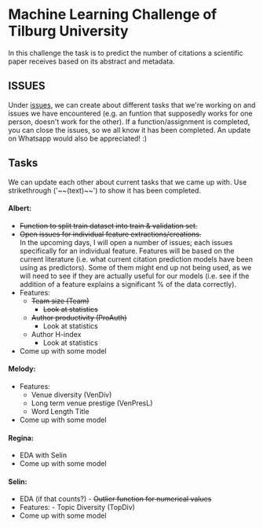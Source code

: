 # Machine Learning Challenge of Tilburg University

In this challenge the task is to predict the number of citations a scientific paper
receives based on its abstract and metadata.

## ISSUES

Under [issues](https://github.com/happyfuntimegoup/machinelearning/issues), we can create about different tasks that we're working on and issues we have encountered (e.g. an funtion that supposedly works for one person, doesn't work for the other). 
If a function/assignment is completed, you can close the issues, so we all know it has been completed. An update on Whatsapp would also be appreciated! :)

## Tasks
We can update each other about current tasks that we came up with. Use strikethrough ('\~~(text)\~~') to show it has been completed.

#### Albert:
  -  ~~Function to split train dataset into train & validation set.~~
  -  ~~Open issues for individual feature extractions/creations.~~<br>
     In the upcoming days, I will open a number of issues; each issues specifically for an individual feature. Features will be based on the current literature (i.e. what current citation prediction models have been using as predictors). Some of them might end up not being used, as we will need to see if they are actually useful for our models (i.e. see if the addition of a feature explains a significant % of the data correctly).
  - Features:
    - ~~Team size (Team)~~
      - ~~Look at statistics~~
    - ~~Author productivity (ProAuth)~~
      - Look at statistics
    - Author H-index
      - Look at statistics
  - Come up with some model


#### Melody:
  - Features:
    - Venue diversity (VenDiv)
    - Long term venue prestige (VenPresL) 
    - Word Length Title
  - Come up with some model

#### Regina:
  - EDA with Selin
  - Come up with some model  

#### Selin:
 -   EDA (if that counts?)
    - ~~Outlier function for numerical values~~
 -   Features:
    - Topic Diversity (TopDiv)
 -   Come up with some model 
